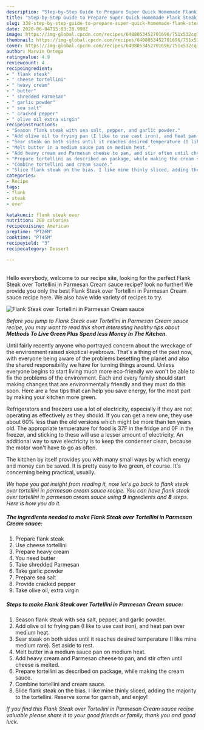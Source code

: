 ```yaml
---
description: "Step-by-Step Guide to Prepare Super Quick Homemade Flank Steak over Tortellini in Parmesan Cream sauce"
title: "Step-by-Step Guide to Prepare Super Quick Homemade Flank Steak over Tortellini in Parmesan Cream sauce"
slug: 338-step-by-step-guide-to-prepare-super-quick-homemade-flank-steak-over-tortellini-in-parmesan-cream-sauce
date: 2020-06-04T15:03:28.990Z
image: https://img-global.cpcdn.com/recipes/6408053452701696/751x532cq70/flank-steak-over-tortellini-in-parmesan-cream-sauce-recipe-main-photo.jpg
thumbnail: https://img-global.cpcdn.com/recipes/6408053452701696/751x532cq70/flank-steak-over-tortellini-in-parmesan-cream-sauce-recipe-main-photo.jpg
cover: https://img-global.cpcdn.com/recipes/6408053452701696/751x532cq70/flank-steak-over-tortellini-in-parmesan-cream-sauce-recipe-main-photo.jpg
author: Marvin Ortega
ratingvalue: 4.9
reviewcount: 4
recipeingredient:
- " flank steak"
- " cheese tortellini"
- " heavy cream"
- " butter"
- " shredded Parmesan"
- " garlic powder"
- " sea salt"
- " cracked pepper"
- " olive oil extra virgin"
recipeinstructions:
- "Season flank steak with sea salt, pepper, and garlic powder."
- "Add olive oil to frying pan (I like to use cast iron), and heat pan over medium heat."
- "Sear steak on both sides until it reaches desired temperature (I like mine medium rare). Set aside to rest."
- "Melt butter in a medium sauce pan on medium heat."
- "Add heavy cream and Parmesan cheese to pan, and stir often until cheese is melted."
- "Prepare tortellini as described on package, while making the cream sauce."
- "Combine tortellini and cream sauce."
- "Slice flank steak on the bias. I like mine thinly sliced, adding the majority to the tortellini. Reserve some for garnish, and enjoy!"
categories:
- Recipe
tags:
- flank
- steak
- over

katakunci: flank steak over 
nutrition: 260 calories
recipecuisine: American
preptime: "PT26M"
cooktime: "PT45M"
recipeyield: "3"
recipecategory: Dessert

---
```

<br>
Hello everybody, welcome to our recipe site, looking for the perfect Flank Steak over Tortellini in Parmesan Cream sauce recipe? look no further! We provide you only the best Flank Steak over Tortellini in Parmesan Cream sauce recipe here. We also have wide variety of recipes to try.
<br>


![Flank Steak over Tortellini in Parmesan Cream sauce](https://img-global.cpcdn.com/recipes/6408053452701696/751x532cq70/flank-steak-over-tortellini-in-parmesan-cream-sauce-recipe-main-photo.jpg)

<i>Before you jump to Flank Steak over Tortellini in Parmesan Cream sauce recipe, you may want to read this short interesting healthy tips about 
<strong>Methods To Live Green Plus Spend less Money In The Kitchen</strong>.</i>
</br>

Until fairly recently anyone who portrayed concern about the wreckage of the environment raised skeptical eyebrows. That's a thing of the past now, with everyone being aware of the problems besetting the planet and also the shared responsibility we have for turning things around. Unless everyone begins to start living much more eco-friendly we won't be able to fix the problems of the environment. Each and every family should start making changes that are environmentally friendly and they must do this soon. Here are a few tips that can help you save energy, for the most part by making your kitchen more green.

Refrigerators and freezers use a lot of electricity, especially if they are not operating as effectively as they should. If you can get a new one, they use about 60% less than the old versions which might be more than ten years old. The appropriate temperature for food is 37F in the fridge and 0F in the freezer, and sticking to these will use a lesser amount of electricity. An additional way to save electricity is to keep the condenser clean, because the motor won't have to go as often.

The kitchen by itself provides you with many small ways by which energy and money can be saved. It is pretty easy to live green, of course. It's concerning being practical, usually.


<i>We hope you got insight from reading it, now let's go back to flank steak over tortellini in parmesan cream sauce recipe. You can have flank steak over tortellini in parmesan cream sauce using <strong>9</strong> ingredients and <strong>8</strong> steps. Here is how you do it.
</i>

##### The ingredients needed to make Flank Steak over Tortellini in Parmesan Cream sauce:

1. Prepare  flank steak
1. Use  cheese tortellini
1. Prepare  heavy cream
1. You need  butter
1. Take  shredded Parmesan
1. Take  garlic powder
1. Prepare  sea salt
1. Provide  cracked pepper
1. Take  olive oil, extra virgin


##### Steps to make Flank Steak over Tortellini in Parmesan Cream sauce:

1. Season flank steak with sea salt, pepper, and garlic powder.
1. Add olive oil to frying pan (I like to use cast iron), and heat pan over medium heat.
1. Sear steak on both sides until it reaches desired temperature (I like mine medium rare). Set aside to rest.
1. Melt butter in a medium sauce pan on medium heat.
1. Add heavy cream and Parmesan cheese to pan, and stir often until cheese is melted.
1. Prepare tortellini as described on package, while making the cream sauce.
1. Combine tortellini and cream sauce.
1. Slice flank steak on the bias. I like mine thinly sliced, adding the majority to the tortellini. Reserve some for garnish, and enjoy!


<i>If you find this Flank Steak over Tortellini in Parmesan Cream sauce recipe valuable please share it to your good friends or family, thank you and good luck.</i>
